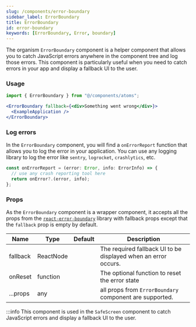 ```yaml
---
slug: /components/error-boundary
sidebar_label: ErrorBoundary
title: ErrorBoundary
id: error-boundary
keywords: [ErrorBoundary, Error, boundary]
---
```


The organism `ErrorBoundary` component is a helper component that allows you to catch JavaScript errors anywhere in the component tree and log those errors. This component is particularly useful when you need to catch errors in your app and display a fallback UI to the user.

### Usage

```jsx
import { ErrorBoundary } from "@/components/atoms";

<ErrorBoundary fallback={<div>Something went wrong</div>}>
  <ExampleApplication />
</ErrorBoundary>
```

### Log errors
In the `ErrorBoundary` component, you will find a `onErrorReport` function that allows you to log the error in your application. You can use any logging library to log the error like `sentry`, `logrocket`, `crashlytics`, etc.

```jsx
const onErrorReport = (error: Error, info: ErrorInfo) => {
  // use any crash reporting tool here
  return onError?.(error, info);
};
```

### Props

As the `ErrorBoundary` component is a wrapper component, it accepts all the props from the [`react-error-boundary`](https://github.com/bvaughn/react-error-boundary) library with fallback props except that the `fallback` prop is empty by default.

| Name       | Type   | Default | Description                                                                                   |
|------------|--------|---------|-----------------------------------------------------------------------------------------------|
| fallback   | ReactNode |         | The required fallback UI to be displayed when an error occurs.                                |
| onReset    | function |         | The optional function to reset the error state                     |
| ...props   | any    |         | all props from `ErrorBoundary` component are supported.                                      |


:::info
This component is used in the `SafeScreen` component to catch JavaScript errors and display a fallback UI to the user.